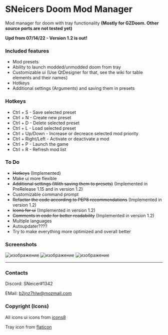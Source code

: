 # SNeicers Doom Mod Manager
Mod manager for doom with tray functionality **(Mostly for GZDoom. Other source ports are not tested yet)**

**Upd from 07/14/22 - Version 1.2 is out!**

### Included features
- Mod presets
- Ability to launch modded/unmodded doom from tray
- Customizable ui (Use QtDesigner for that, see the wiki for table elements and their names)
- Hotkeys
- Additional settings (Arguments) and saving them in presets

### Hotkeys
- Ctrl + S - Save selected preset
- Ctrl + N - Create new preset
- Ctrl + D - Delete selected preset
- Ctrl + L - Load selected preset
- Ctrl + Up/Down - Increase or decreace selected mod priority
- Ctrl + Right/Left - Activate or deactivate a mod
- Ctrl + P - Launch the game
- Ctrl + R - Refresh mod list


### To Do
- ~~Hotkeys~~ (Implemented)
- Make ui more flexible 
- ~~Additional settings (With saving them to presets)~~ (Implemented in PreRelease 1.15 and in version 1.2)
- Customizable command prompt
- ~~Refactor the code according to PEP8 recommendations~~ (Implemented in version 1.2)
- ~~Icons for ui~~ (Implemented in version 1.2)
- ~~Comments in code for better readability~~ (Implemented in version 1.2)
- Multiple languages
- Autoupdater????
- Try to make everything more optimized and overall better

### Screenshots

![изображение](https://user-images.githubusercontent.com/46260745/178967670-97b9a4b0-83c9-49a3-a51e-6e8468c08972.png)
![изображение](https://user-images.githubusercontent.com/46260745/178967722-564cc3be-00a7-4e99-902c-c54f66a2c1c7.png)
![изображение](https://user-images.githubusercontent.com/46260745/173069188-decf85bb-3b15-4e7f-b57d-8e63b8c58581.png)

<hr>

### Contacts
Discord: SNeicer#1342

EMail: b2jnz7hlw@mozmail.com

### Copyright (Icons)
All icons ui icons from <a href="https:\\icons8.com">icons8</a>

Tray icon from <a href="https://www.flaticon.com">flaticon</a>
